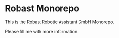 # Robast Monorepo

This is the Robast Robotic Assistant GmbH Monorepo. 

Please fill me with more information.
